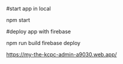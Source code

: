 #start app in local

npm start

#deploy app with firebase

npm run build
firebase deploy

https://my-the-kcpc-admin-a9030.web.app/
